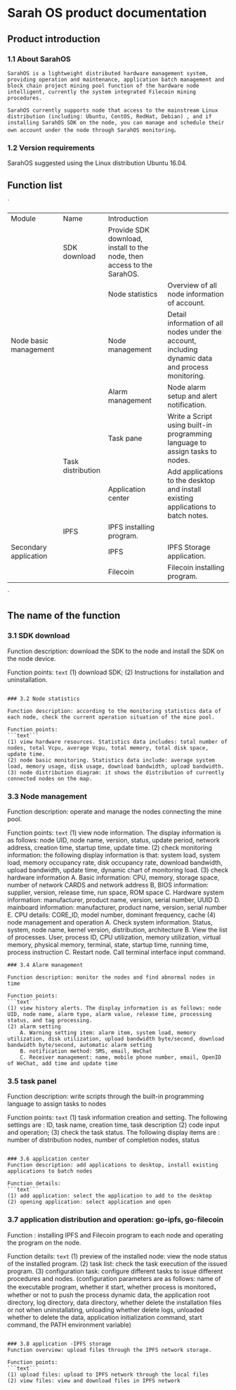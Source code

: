 # Sarah OS product documentation

## Product introduction

### 1.1 About SarahOS

	SarahOS is a lightweight distributed hardware management system, providing operation and maintenance, application batch management and block chain project mining pool function of the hardware node intelligent, currently the system integrated Filecoin mining procedures.

	SarahOS currently supports node that access to the mainstream Linux distribution (including: Ubuntu, CentOS, RedHat, Debian) , and if installing SarahOS SDK on the node, you can manage and schedule their own account under the node through SarahOS monitoring。

### 1.2 Version requirements

SarahOS suggested using the Linux distribution Ubuntu 16.04.

## Function list
`
<table>
    <tr>
    	<td>Module</td>
    	<td>Name</td>
    	<td>Introduction</td>
    </tr>
    <tr>
        <td rowspan="5">
            Node basic management
        </td>
	<td>SDK download</td>
    	<td>Provide SDK download, install to the node, then access to the SarahOS.</td>
    </tr>
    <tr>
        <td></td>
    	<td>Node statistics</td>
    	<td>Overview of all node information of account.</td>
    </tr>
    <tr>
        <td></td>
    	<td>Node management</td>
    	<td>Detail information of all nodes under the account, including dynamic data and process monitoring.</td>
    </tr>
    <tr>
        <td></td>
    	<td>Alarm management</td>
    	<td>Node alarm setup and alert notification.</td>
    </tr>
    <tr>
        <td rowspan="2">
            Task distribution
        </td>
    	<td>Task pane</td>
    	<td>Write a Script using built-in programming language to assign tasks to nodes.</td>
    </tr>
    <tr>
        <td></td>
    	<td>Application center</td>
    	<td>Add applications to the desktop and install existing applications to batch notes.</td>
    </tr>
    <tr>
        <td rowspan="3">
            Secondary application
        </td>
    	<td>IPFS</td>
    	<td>IPFS installing program.</td>
    </tr>
    <tr>
        <td></td>
    	<td>IPFS</td>
    	<td>IPFS Storage application.</td>
    </tr>
    <tr>
        <td></td>
    	<td>Filecoin</td>
    	<td>Filecoin installing program.</td>
    </tr>
</table>
`

## The name of the function

### 3.1 SDK download

Function description: download the SDK to the node and install the SDK on the node device.

Function points:
```text```
(1) download SDK;
(2) Instructions for installation and uninstallation.
```

### 3.2 Node statistics

Function description: according to the monitoring statistics data of each node, check the current operation situation of the mine pool.

Function points:
```text```
(1) view hardware resources. Statistics data includes: total number of nodes, total Vcpu, average Vcpu, total memory, total disk space, update time.
(2) node basic monitoring. Statistics data include: average system load, memory usage, disk usage, download bandwidth, upload bandwidth.
(3) node distribution diagram: it shows the distribution of currently connected nodes on the map. 
```

### 3.3 Node management

Function description: operate and manage the nodes connecting the mine pool.

Function points:
```text```
(1) view node information. The display information is as follows: node UID, node name, version, status, update period, network address, creation time, startup time, update time.
(2) check monitoring information: the following display information is that: system load, system load, memory occupancy rate, disk occupancy rate, download bandwidth, upload bandwidth, update time, dynamic chart of monitoring load.
(3) check hardware information
	A. Basic information: CPU, memory, storage space, number of network CARDS and network address
	B, BIOS information: supplier, version, release time, run space, ROM space
	C. Hardware system information: manufacturer, product name, version, serial number, UUID
	D. mainboard information: manufacturer, product name, version, serial number
	E. CPU details: CORE_ID, model number, dominant frequency, cache
(4) node management and operation
	A. Check system information. Status, system, node name, kernel version, distribution, architecture
	B. View the list of processes. User, process ID, CPU utilization, memory utilization, virtual memory, physical memory, terminal, state, startup time, running time, process instruction
	C. Restart node. Call terminal interface input command.
```
### 3.4 Alarm management

Function description: monitor the nodes and find abnormal nodes in time

Function points:
```text```
(1) view history alerts. The display information is as follows: node UID, node name, alarm type, alarm value, release time, processing status, and tag processing.
(2) alarm setting
	A. Warning setting item: alarm item, system load, memory utilization, disk utilization, upload bandwidth byte/second, download bandwidth byte/second, automatic alarm setting
	B. notification method: SMS, email, WeChat 
	C. Receiver management: name, mobile phone number, email, OpenID of WeChat, add time and update time
```

### 3.5 task panel
Function description: write scripts through the built-in programming language to assign tasks to nodes

Function points:
```text```
(1) task information creation and setting. The following settings are : ID, task name, creation time, task description
(2) code input and operation;
(3) check the task status. The following display items are : number of distribution nodes, number of completion nodes, status
```

### 3.6 application center
Function description: add applications to desktop, install existing applications to batch nodes

Function details:
```text```
(1) add application: select the application to add to the desktop
(2) opening application: select application and open
```
### 3.7 application distribution and operation: go-ipfs, go-filecoin
Function : installing IPFS and Filecoin program to each node and operating the program on the node.

Function details:
```text```
(1) preview of the installed node: view the node status of the installed program.
(2) task list: check the task execution of the issued program.
(3) configuration task: configure different tasks to issue different procedures and nodes. (configuration parameters are as follows: name of the executable program, whether it start, whether process is monitored，whether or not to push the process dynamic data, the application root directory, log directory, data directory, whether  delete the installation files or not when uninstallating, unloading whether delete logs, unloaded whether to delete the data, application initialization command, start command, the PATH environment variable)
```

### 3.8 application -IPFS storage
Function overview: upload files through the IPFS network storage.

Function points:
```text```
(1) upload files: upload to IPFS network through the local files
(2) view files: view and download files in IPFS network
```


